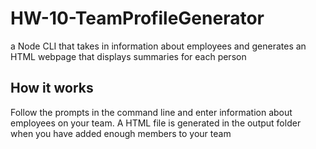 # HW-10-TeamProfileGenerator
a Node CLI that takes in information about employees and generates an HTML webpage that displays summaries for each person

## How it works

Follow the prompts in the command line and enter information about employees on your team. A HTML file is generated in the output folder when you have added enough members to your team
